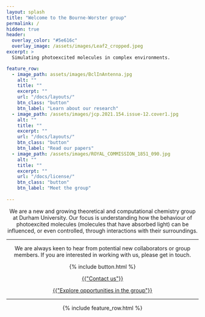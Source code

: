 ```yaml
---
layout: splash
title: "Welcome to the Bourne-Worster group"
permalink: /
hidden: true
header:
  overlay_color: "#5e616c"
  overlay_image: /assets/images/Leaf2_cropped.jpeg
excerpt: >
  Simulating photoexcited molecules in complex environments.

feature_row:
  - image_path: assets/images/BclInAntenna.jpg
    alt: ""
    title: ""
    excerpt: ""
    url: "/docs/layouts/"
    btn_class: "button"
    btn_label: "Learn about our research"
  - image_path: /assets/images/jcp.2021.154.issue-12.cover1.jpg
    alt: ""
    title: ""
    excerpt: ""
    url: "/docs/layouts/"
    btn_class: "button"
    btn_label: "Read our papers"
  - image_path: /assets/images/ROYAL_COMMISSION_1851_090.jpg
    alt: ""
    title: ""
    excerpt: ""
    url: "/docs/license/"
    btn_class: "button"
    btn_label: "Meet the group" 
  
---
```


<center>
<p>We are a new and growing theoretical and computational chemistry group at Durham University. Our focus is understanding how the behaviour of photoexcited molecules (molecules that have absorbed light) can be influenced, or even controlled, through interactions with their surroundings.</p>

<hr class="solid">

<p>We are always keen to hear from potential new collaborators or group members. If you are interested in working with us, please get in touch.</p>

{% include button.html %}
<p><a href="/docs/layouts/" class="button">{{"Contact us"}}</a></p>

<p><a href="/docs/layouts/" class="button">{{"Explore opportunities in the group"}}</a></p>

<hr class="solid">
<center>

{% include feature_row.html %}